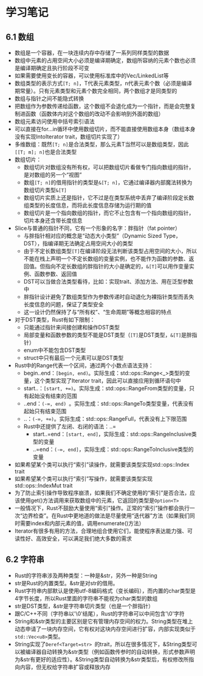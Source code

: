 # 学习笔记

## 6.1 数组

* 数组是一个容器，在一块连续内存中存储了一系列同样类型的数据
* 数组中元素的占用空间大小必须是编译期确定，数组所容纳的元素个数也必须是编译期确定且执行阶段不可变
* 如果需要使用变长的容器，可以使用标准库中的Vec/LinkedList等
* 数组类型的表示方式` [T; n] `，T代表元素类型，n代表元素个数（必须是编译期常量）。只有元素类型和元素个数完全相同，两个数组才是同类型的
* 数组与指针之间不能隐式转换
* 把数组作为参数传递给函数，这个数组不会退化成为一个指针，而是会完整复制进函数（函数体内对这个数组的改动不会影响到外面的数组）
* 数组元素访问使用中括号索引语法
* 可以直接在for...in循环中使用数组切片，而不能直接使用数组本身（数组本身没有实现IntoIterator trait，数组切片实现了）
* 多维数组：既然` [T; n] `是合法类型，那么元素T当然可以是数组类型，因此` [[T; m]; n] `也是合法类型
* 数组切片：
  * 数组切片对数组没有所有权，可以把数组切片看做专门指向数组的指针，是对数组的另一个“视图”
  * 数组` [T; n] `的借用指针的类型是` &[T; n] `，它通过编译器内部魔法转换为数组切片类型` &[T] `
  * 数组切片实质上还是指针，它不过是在类型系统中丢弃了编译阶段定长数组类型的长度信息，而将此长度信息存储为运行期的值
  * 数组切片是一个指向数组的指针，而它不止包含有一个指向数组的指针，切片本身还含带长度信息
* Slice与普通的指针不同，它有一个形象的名字：胖指针（fat pointer）
  * 与胖指针相对应的概念是“动态大小类型”（Dynamic Sized Type，DST），指编译期无法确定占用空间大小的类型
  * 由于不定长数组类型` [T] `在编译阶段无法判断该类型占用空间的大小，所以不能在栈上声明一个不定长数组的变量实例，也不能作为函数的参数、返回值。但指向不定长数组的胖指针的大小是确定的，` &[T] `可以用作变量实例、函数参数、返回值
  * DST可以当做合法类型看待，比如：实现trait、添加方法、用在泛型参数中
  * 胖指针设计避免了数组类型作为参数传递时自动退化为裸指针类型而丢失长度信息的问题，保证了类型安全
  * 这一设计仍然保持了与“所有权”、“生命周期”等概念相容的特点
* 对于DST类型，Rust有如下限制：
  * 只能通过指针来间接创建和操作DST类型
  * 局部变量和函数参数的类型不能是DST类型（`[T]`是DST类型，`&[T]`是胖指针）
  * enum中不能包含DST类型
  * struct中只有最后一个元素可以是DST类型
* Rust中的Range代表一个区间，通过两个小数点语法支持：
  * begin..end：` [begin, end) `。实际生成：std::ops::Range<_>类型的变量，这个类型实现了Iterator trait，因此可以直接应用到循环语句中
  * start..：` [start, +∞) `。实际生成：std::ops::RangeFrom类型的变量，只有起始没有结束的范围
  * ..end：`(-∞, end) `。实际生成：std::ops::RangeTo类型变量，代表没有起始只有结束范围
  * ..：` (-∞, +∞) `。实际生成：std::ops::RangeFull，代表没有上下限范围
  * Rust中还提供了左闭、右闭的语法：..=
    * start..=end：` [start, end] `，实际生成：std::ops::RangeInclusive类型的变量
    * ..=end：` (-∞, end] `，实际生成：std::ops::RangeToInclusive类型的变量
* 如果希望某个类可以执行“索引”读操作，就需要该类型实现std::ops::Index trait
* 如果希望某个类可以执行“索引”写操作，就需要该类型实现std::ops::IndexMut trait
* 为了防止索引操作导致程序崩溃，如果我们不确定使用的“索引”是否合法，应该使用get()方法调用来获取数组中的元素，它返回的类型是`Option<T>`
* 一般情况下，Rust不鼓励大量使用“索引”操作。正常的“索引”操作都会执行一次“边界检查”。在Rust中更地道的做法是尽量使用“迭代器”方法（如果我们同时需要index和内部元素的值，调用enumerate()方法）
* Iterator有很多有用的方法，合理地组合使用它们，能使程序表达能力强、可读性好、高效安全，可以满足我们绝大多数的需求

## 6.2 字符串

* Rust的字符串涉及两种类型：一种是&str，另外一种是String
* str是Rust的内置类型。&str是对str的借用。
* Rust字符串内部默认是使用utf-8编码格式（变长编码），而内置的char类型是4字节长度，所以Rust里面的字符串不能视为char类型的数组
* str是DST类型，&str是字符串切片类型（也是一个胖指针）
* 跟C/C++不同（字符串以'\0'结尾），Rust的字符串可以中间包含'\0'字符
* String和&str类型的主要区别是它有管理内存空间的权力。String类型在堆上动态申请了一块内存空间，它有权对这块内存空间进行扩容，内部实现类似于`std::Vec<u8>`类型。
* String实现了`Deref<Target=str> `的trait，所以在很多情况下，&String类型可以被编译器自动转换为&str类型（例如函数传参时的自动转换，形式参数声明为&str有更好的适应性）。&String类型自动转换为&str类型后，有权修改所指向内容，但无权给字符串扩容或释放内存
